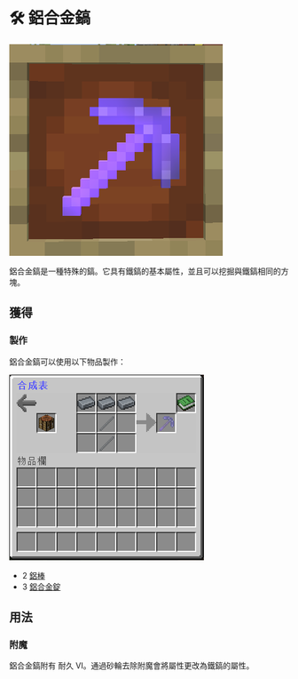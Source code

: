 # 🛠 鋁合金鎬

![](<../.gitbook/assets/image (84).png>)

鋁合金鎬是一種特殊的鎬。它具有鐵鎬的基本屬性，並且可以挖掘與鐵鎬相同的方塊。

## 獲得

### 製作

鋁合金鎬可以使用以下物品製作：

![](<../.gitbook/assets/image (83).png>)

* 2 [鋁棒](Aluminium-Rod.md)
* 3 [鋁合金錠](Aluminium-Alloy-Ingot.md)

## 用法

### 附魔

鋁合金鎬附有 耐久 VI。通過砂輪去除附魔會將屬性更改為鐵鎬的屬性。
